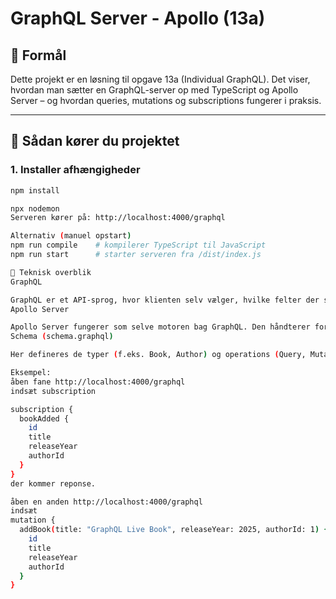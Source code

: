 # GraphQL Server - Apollo (13a)

## 🧠 Formål
Dette projekt er en løsning til opgave 13a (Individual GraphQL). Det viser, hvordan man sætter en GraphQL-server op med TypeScript og Apollo Server – og hvordan queries, mutations og subscriptions fungerer i praksis.

---

## 🚀 Sådan kører du projektet

### 1. Installer afhængigheder
```bash
npm install

npx nodemon
Serveren kører på: http://localhost:4000/graphql

Alternativ (manuel opstart)
npm run compile    # kompilerer TypeScript til JavaScript
npm run start      # starter serveren fra /dist/index.js

🧩 Teknisk overblik
GraphQL

GraphQL er et API-sprog, hvor klienten selv vælger, hvilke felter der skal returneres. I stedet for flere REST-endpoints, har du ét samlet endpoint (/graphql).
Apollo Server

Apollo Server fungerer som selve motoren bag GraphQL. Den håndterer forespørgsler, validerer mod dit schema, og kalder de rigtige resolvers.
Schema (schema.graphql)

Her defineres de typer (f.eks. Book, Author) og operations (Query, Mutation, Subscription). Det er "kontrakten" mellem klient og server.

Eksempel:
åben fane http://localhost:4000/graphql
indsæt subscription

subscription {
  bookAdded {
    id
    title
    releaseYear
    authorId
  }
}
der kommer reponse. 

åben en anden http://localhost:4000/graphql
indsæt 
mutation {
  addBook(title: "GraphQL Live Book", releaseYear: 2025, authorId: 1) {
    id
    title
    releaseYear
    authorId
  }
}